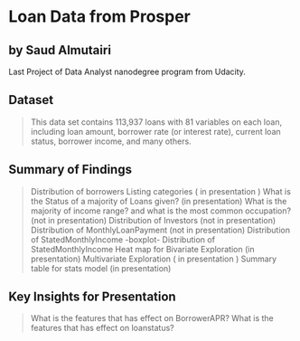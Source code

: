 # Loan Data from Prosper
## by Saud Almutairi

Last Project of Data Analyst nanodegree program from Udacity.

## Dataset

> This data set contains 113,937 loans with 81 variables on each loan, including loan amount, borrower rate (or interest rate), current loan status, borrower income, and many others.


## Summary of Findings

> Distribution of borrowers Listing categories ( in presentation )
> What is the Status of a majority of Loans given? (in presentation)
> What is the majority of income range? and what is the most common occupation? (not in presentation)
> Distribution of Investors (not in presentation)
> Distribution of MonthlyLoanPayment (not in presentation)
> Distribution of StatedMonthlyIncome -boxplot- Distribution of StatedMonthlyIncome
> Heat map for Bivariate Exploration (in presentation)
> Multivariate Exploration ( in presentation )
> Summary table for stats model (in presentation)


## Key Insights for Presentation

> What is the features that has effect on BorrowerAPR?
> What is the features that has effect on loanstatus?
